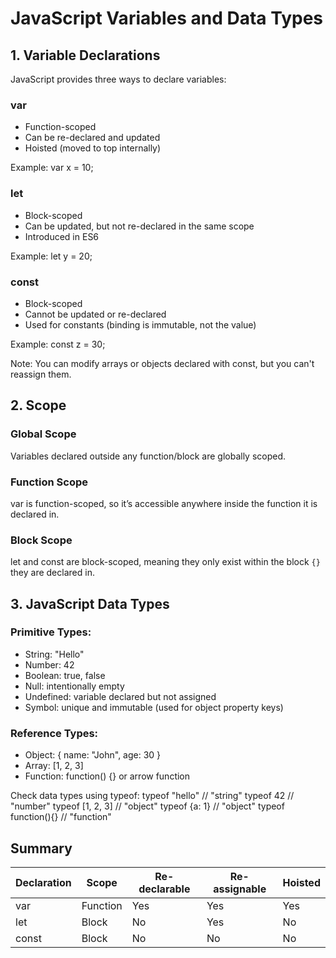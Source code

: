 # JavaScript Variables and Data Types

## 1. Variable Declarations

JavaScript provides three ways to declare variables:

### var
- Function-scoped
- Can be re-declared and updated
- Hoisted (moved to top internally)

Example:
var x = 10;

### let
- Block-scoped
- Can be updated, but not re-declared in the same scope
- Introduced in ES6

Example:
let y = 20;

### const
- Block-scoped
- Cannot be updated or re-declared
- Used for constants (binding is immutable, not the value)

Example:
const z = 30;

Note: You can modify arrays or objects declared with const, but you can't reassign them.

## 2. Scope

### Global Scope
Variables declared outside any function/block are globally scoped.

### Function Scope
var is function-scoped, so it’s accessible anywhere inside the function it is declared in.

### Block Scope
let and const are block-scoped, meaning they only exist within the block `{}` they are declared in.

## 3. JavaScript Data Types

### Primitive Types:
- String: "Hello"
- Number: 42
- Boolean: true, false
- Null: intentionally empty
- Undefined: variable declared but not assigned
- Symbol: unique and immutable (used for object property keys)

### Reference Types:
- Object: { name: "John", age: 30 }
- Array: [1, 2, 3]
- Function: function() {} or arrow function

Check data types using typeof:
typeof "hello"       // "string"
typeof 42            // "number"
typeof [1, 2, 3]     // "object"
typeof {a: 1}        // "object"
typeof function(){}  // "function"

## Summary

| Declaration | Scope     | Re-declarable | Re-assignable | Hoisted |
|-------------|-----------|----------------|----------------|---------|
| var         | Function  | Yes            | Yes            | Yes     |
| let         | Block     | No             | Yes            | No      |
| const       | Block     | No             | No             | No      |
